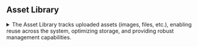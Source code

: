 



## Asset Library
<details>
<summary>
The Asset Library tracks uploaded assets (images, files, etc.), enabling reuse across the system, optimizing storage, and providing robust management capabilities.
</summary>

The system maintains a centralized repository of assets, each represented by the `Asset` record with metadata, usage tracking, and linking capabilities. Assets are uniquely identified by a `Path` (e.g., a combination of a `yyyy-MM` date and ULID), and their relationships to other data entities are tracked via `AssetLink` records. For images, the system automatically resizes them to optimize storage space, using a default maximum width of 1200 pixels and a compression quality of 75, configurable via system settings.

### Key Features

#### Add Asset to Data
In data management forms, fields for `image`, `file`, or `gallery` inputs provide the following options: 

- **Choose File**: Upload a new file to the server. The system generates a unique `Path` (e.g., `2025-03-abc123`), assigns a fixed `Url` based on the `Path`, and records the `Name` (original filename), `Size`, `Type`, and `CreatedBy` metadata. For images, the system resizes the file to a maximum width of 1200 pixels (configurable via `ImageCompressionOptions.MaxWidth`) with a compression quality of 75 (configurable via `ImageCompressionOptions.Quality`) before saving, updating the `Size` accordingly. The `CreatedAt` timestamp is set to the upload time, and a default `Title` is derived from the `Name`. 
- **Choose Library**: Opens a dialog to select an existing asset from the library. The dialog offers: 
    - `Gallery View`: Displays assets as thumbnails (ideal for images). 
    - `List View`: Shows assets in a tabular format with details like `Name`, `Title`, `Size`, `CreatedAt`, and `Type`. Users can filter by Name (e.g., search by keyword), Size (e.g., range of bytes), and CreatedAt (e.g., date range), and order the list by these fields in ascending or descending order. 
    - Selecting an asset links it to the current data entity, incrementing its `LinkCount` and adding an `AssetLink` entry. 
- **Delete**: Removes the asset reference from the current data entity by clearing its path, potentially reducing the asset’s `LinkCount`. 

#### Delete Orphan Assets 
On the **Asset List Page**, users can view all assets with details such as `Name`, `Title`, `Size`, `Type`, `CreatedAt`, and `LinkCount` (the number of data entities referencing the asset). Assets with a `LinkCount` of 0 (orphans) can be deleted to free up storage. Deletion removes the asset’s file and its record from the system.

#### Replace File 
On the **Asset Detail Page**, users can upload a new file to replace an existing asset’s content:  
- The new file updates the asset’s `Size`, `Type`, and `UpdatedAt` timestamp.  
- For images, the system resizes the new file to a maximum width of 1200 pixels (configurable via `ImageCompressionOptions.MaxWidth`) with a compression quality of 75 (configurable via `ImageCompressionOptions.Quality`) before saving.  
- The `Path` and `Url` remain unchanged, ensuring existing references remain valid.  
- All data entities linked to the asset (via `AssetLink`) automatically use the new file content when accessing the fixed `Url`.   

#### Update Metadata 
The **Asset Detail Page** allows users to modify an asset’s metadata:  
- **Title**: Edit the `Title` field (defaults to `Name` on creation). This can serve as a display name, link title, or caption (e.g., for images in galleries).  
- **Metadata Dictionary**: Add or update key-value pairs in the `Metadata` record to store custom information (e.g., `{"AltText": "Description", "Category": "Marketing"}`).  
- Changes to metadata update the `UpdatedAt` timestamp.  

### Data Structure 
- **Asset**: Represents a stored file with fields like `Path` (unique identifier), `Url` (fixed access location), `Name`, `Title`, `Size`, `Type`, `Metadata`, `CreatedBy`, `CreatedAt`, `UpdatedAt`, `Id`, `LinkCount` (calculated), and `Links` (calculated array of `AssetLink`). 
- **AssetLink**: Tracks relationships between assets and data entities, with fields like `EntityName` (e.g., "BlogPost"), `RecordId` (entity’s ID), `AssetId`, `CreatedAt`, `UpdatedAt`, and `Id`. 

### Configuration 
- **Image Compression**: Controlled via `ImageCompressionOptions` in `SystemSettings`: 
    - `MaxWidth`: Defaults to 1200 pixels; can be overridden to adjust the maximum width of resized images. 
    - `Quality`: Defaults to 75 (on a 0-100 scale); can be adjusted to balance file size and image clarity. 
- **Asset URL**: The `Url` is prefixed with `/files` by default (configurable via `SystemSettings.AssetUrlPrefix`), ensuring a consistent access pattern (e.g., `/files/2025-03-abc123`). 

### Benefits
- **Reuse**: Assets can be shared across multiple data entities, reducing redundancy. 
- **Storage Optimization**: Orphaned assets can be removed, and configurable image resizing (e.g., max width 1200px, quality 75) minimizes storage usage. 
- **Consistency**: The fixed `Url` ensures seamless updates when replacing files, maintaining all existing links. 
- **Flexibility**: Metadata, file replacement, and adjustable compression settings allow assets to evolve without breaking references. 
- **Tracking**: `LinkCount` and `AssetLink` provide visibility into asset usage. 

</details>

